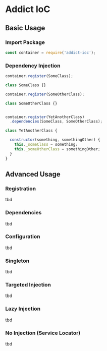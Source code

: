 # Addict IoC

## Basic Usage

### Import Package

```js
const container = require('addict-ioc');
```

### Dependency Injection

```js
container.register(SomeClass);

class SomeClass {}

container.register(SomeOtherClass);

class SomeOtherClass {}


container.register(YetAnotherClass)
  .dependencies(SomeClass, SomeOtherClass);

class YetAnotherClass {

  constructor(something, somethingOther) {
    this._someClass = something;
    this._someOtherClass = somethingOther;
  }
}

```

## Advanced Usage

### Registration
tbd

### Dependencies
tbd

### Configuration
tbd

### Singleton
tbd

### Targeted Injection
tbd

### Lazy Injection
tbd

### No Injection (Service Locator)
tbd
